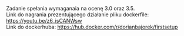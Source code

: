 Zadanie spełania wymaganaia na ocenę 3.0 oraz 3.5.  </br>
Link do nagrania prezentującego działanie pliku dockerfile: https://youtu.be/z6_isCANWsw </br>
Link do dockerhuba: https://hub.docker.com/r/dorianbajorek/firstsetup
